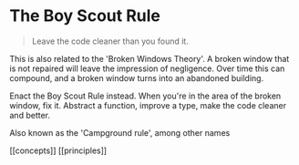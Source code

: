 # The Boy Scout Rule

> Leave the code cleaner than you found it.

This is also related to the 'Broken Windows Theory'. A broken window that is not repaired will leave the impression of negligence. Over time this can compound, and a broken window turns into an abandoned building.

Enact the Boy Scout Rule instead. When you're in the area of the broken window, fix it. Abstract a function, improve a type, make the code cleaner and better.

Also known as the 'Campground rule', among other names

[[concepts]]
[[principles]]